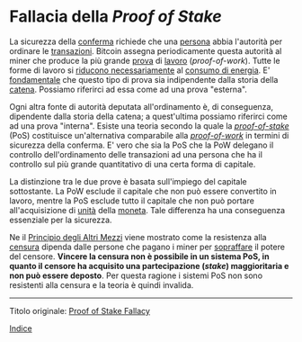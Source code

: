 # Fallacia della _Proof of Stake_



La sicurezza della [conferma](ch101-glossary.md#conferma) richiede che una [persona](ch101-glossary.md#persona) abbia l'autorità per ordinare le [transazioni](ch101-glossary.md#transazione). Bitcoin assegna periodicamente questa autorità al miner che produce la più grande [prova](ch101-glossary.md#prova) di [lavoro](ch101-glossary.md#lavoro) (_proof-of-work_). Tutte le forme di lavoro si [riducono necessariamente](ch070-proof-of-memory-fallacy.md) al [consumo di energia](ch053-energy-waste-fallacy.md). E' [fondamentale](ch028-censorship-resistance-property.md) che questo tipo di prova sia indipendente dalla storia della [catena](ch101-glossary.md#catena). Possiamo riferirci ad essa come ad una prova "esterna".

Ogni altra fonte di autorità deputata all'ordinamento è, di conseguenza, dipendente dalla storia della catena; a quest'ultima possiamo riferirci come ad una prova "interna". Esiste una teoria secondo la quale la [_proof-of-stake_](https://it.wikipedia.org/wiki/Proof-of-stake) (PoS) costituisce un'alternativa comparabile alla [_proof-of-work_](ch101-glossary.md#prova) in termini di sicurezza della conferma. E' vero che sia la PoS che la PoW delegano il controllo dell'ordinamento delle transazioni ad una persona che ha il controllo sul più grande quantitativo di una certa forma di capitale.

La distinzione tra le due prove è basata sull'impiego del capitale sottostante. La PoW esclude il capitale che non può essere convertito in lavoro, mentre la PoS esclude tutto il capitale che non può portare all'acquisizione di [unità](ch101-glossary.md#unità) della [moneta](ch101-glossary.md#moneta). Tale differenza ha una conseguenza essenziale per la sicurezza.

Ne il [Principio degli Altri Mezzi](ch014-other-means-principle.md) viene mostrato come la resistenza alla [censura](ch101-glossary.md#censura) dipenda dalle persone che pagano i miner per [sopraffare](ch101-glossary.md#potere) il potere del censore. **Vincere la censura non è possibile in un sistema PoS, in quanto il censore ha acquisito una partecipazione (_stake_) maggioritaria e non può essere deposto**. Per questa ragione i sistemi PoS non sono resistenti alla censura e la teoria è quindi invalida.

---

Titolo originale: [Proof of Stake Fallacy](https://github.com/libbitcoin/libbitcoin-system/wiki/Proof-of-Stake-Fallacy)

[Indice](/README.md)

